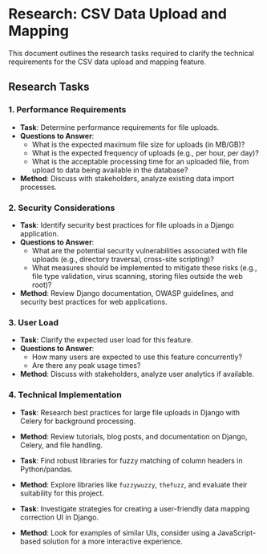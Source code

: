 # Research: CSV Data Upload and Mapping

This document outlines the research tasks required to clarify the technical requirements for the CSV data upload and mapping feature.

## Research Tasks

### 1. Performance Requirements

- **Task**: Determine performance requirements for file uploads.
- **Questions to Answer**:
    - What is the expected maximum file size for uploads (in MB/GB)?
    - What is the expected frequency of uploads (e.g., per hour, per day)?
    - What is the acceptable processing time for an uploaded file, from upload to data being available in the database?
- **Method**: Discuss with stakeholders, analyze existing data import processes.

### 2. Security Considerations

- **Task**: Identify security best practices for file uploads in a Django application.
- **Questions to Answer**:
    - What are the potential security vulnerabilities associated with file uploads (e.g., directory traversal, cross-site scripting)?
    - What measures should be implemented to mitigate these risks (e.g., file type validation, virus scanning, storing files outside the web root)?
- **Method**: Review Django documentation, OWASP guidelines, and security best practices for web applications.

### 3. User Load

- **Task**: Clarify the expected user load for this feature.
- **Questions to Answer**:
    - How many users are expected to use this feature concurrently?
    - Are there any peak usage times?
- **Method**: Discuss with stakeholders, analyze user analytics if available.

### 4. Technical Implementation

- **Task**: Research best practices for large file uploads in Django with Celery for background processing.
- **Method**: Review tutorials, blog posts, and documentation on Django, Celery, and file handling.

- **Task**: Find robust libraries for fuzzy matching of column headers in Python/pandas.
- **Method**: Explore libraries like `fuzzywuzzy`, `thefuzz`, and evaluate their suitability for this project.

- **Task**: Investigate strategies for creating a user-friendly data mapping correction UI in Django.
- **Method**: Look for examples of similar UIs, consider using a JavaScript-based solution for a more interactive experience.
